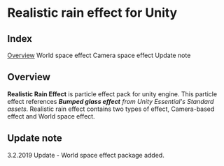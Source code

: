 #  Realistic rain effect for Unity

## Index

[Overview](#Overview)
World space effect
Camera space effect
Update note

## <a name="Overview">Overview</a>

**Realistic Rain Effect** is particle effect pack for unity engine. This particle effect references ***Bumped glass effect** from Unity Essential's Standard assets*.
Realistic rain effect contains two types of effect, Camera-based effect and World space effect.

## Update note

3.2.2019 Update - World space effect package added.
